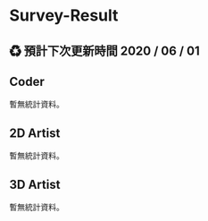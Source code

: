 # Survey-Result

## ♻ 預計下次更新時間 2020 / 06 / 01

## Coder
暫無統計資料。

## 2D Artist
暫無統計資料。

## 3D Artist
暫無統計資料。
